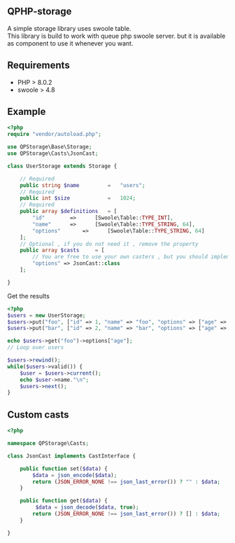 ## QPHP-storage
A simple storage library uses swoole table. <br/>
This library is build to work with queue php swoole server. but it is available as component to use it whenever you want.

## Requirements
- PHP > 8.0.2
- swoole > 4.8

## Example
```php
<?php
require "vendor/autoload.php";

use QPStorage\Base\Storage;
use QPStorage\Casts\JsonCast;

class UserStorage extends Storage {

	// Required
	public string $name 		= 	"users";
	// Required
	public int $size 			= 	1024;
	// Required
	public array $definitions 	= [
		"id" 		=> 		[Swoole\Table::TYPE_INT],
		"name" 		=> 		[Swoole\Table::TYPE_STRING, 64],
		"options" 		=> 		[Swoole\Table::TYPE_STRING, 64]
	];
	// Optional , if you do not need it , remove the property
	public array $casts 	= [
		// You are free to use your own casters , but you should implement QPStorage\Casts\CastInterface
		"options" => JsonCast::class
	];

}
```

Get the results

```php
<?php
$users = new UserStorage;
$users->put("foo", ["id" => 1, "name" => "foo", "options" => ["age" => 22]]);
$users->put("bar", ["id" => 2, "name" => "bar", "options" => ["age" => 24]]);

echo $users->get("foo")->options["age"];
// Loop over users

$users->rewind();
while($users->valid()) {
	$user = $users->current();
	echo $user->name."\n";
	$users->next();
}

```

## Custom casts
```php
<?php 

namespace QPStorage\Casts;

class JsonCast implements CastInterface {

	public function set($data) {
		$data = json_encode($data);
		return (JSON_ERROR_NONE !== json_last_error()) ? "" : $data;
	}

	public function get($data) {
		 $data = json_decode($data, true);
		return (JSON_ERROR_NONE !== json_last_error()) ? [] : $data;
	}

}
```